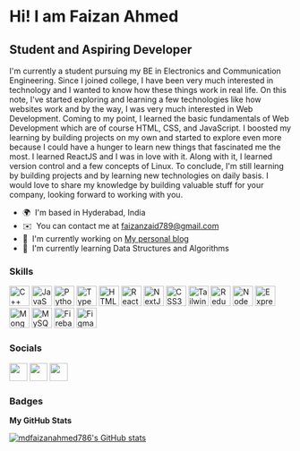 Hi! [](https://user-images.githubusercontent.com/18350557/176309783-0785949b-9127-417c-8b55-ab5a4333674e.gif) I am Faizan Ahmed
=======================================================================================================================================

Student and Aspiring Developer
------------------------------

I'm currently a student pursuing my BE in Electronics and Communication Engineering. Since I joined college, I have been very much interested in technology and I wanted to know how these things work in real life. On this note, I've started exploring and learning a few technologies like how websites work and by the way, I was very much interested in Web Development. Coming to my point, I learned the basic fundamentals of Web Development which are of course HTML, CSS, and JavaScript. I boosted my learning by building projects on my own and started to explore even more because I could have a hunger to learn new things that fascinated me the most. I learned ReactJS and I was in love with it. Along with it, I learned version control and a few concepts of Linux. To conclude, I'm still learning by building projects and by learning new technologies on daily basis. I would love to share my knowledge by building valuable stuff for your company, looking forward to working with you.

* 🌍  I'm based in Hyderabad, India
* ✉️  You can contact me at [faizanzaid789@gmail.com](mailto:faizanzaid789@gmail.com)
* 🚀  I'm currently working on [My personal blog](https://techwithfz.vercel.app)
* 🧠  I'm currently learning Data Structures and Algorithms

### Skills


<p align="left">
<a href="https://docs.microsoft.com/en-us/cpp/?view=msvc-170" target="_blank" rel="noreferrer"><img src="https://img.icons8.com/color/512/c-plus-plus-logo.png" width="36" height="36" alt="C++" /></a>
<a href="https://developer.mozilla.org/en-US/docs/Web/JavaScript" target="_blank" rel="noreferrer"><img src="https://img.icons8.com/color/512/javascript.png" width="36" height="36" alt="JavaScript" /></a>
<a href="https://www.python.org/" target="_blank" rel="noreferrer"><img src="https://img.icons8.com/color/512/python.png" width="36" height="36" alt="Python" /></a>
<a href="https://www.typescriptlang.org/" target="_blank" rel="noreferrer"><img src="https://img.icons8.com/color/512/typescript.png" width="36" height="36" alt="TypeScript" /></a>
<a href="https://developer.mozilla.org/en-US/docs/Glossary/HTML5" target="_blank" rel="noreferrer"><img src="https://img.icons8.com/external-tal-revivo-shadow-tal-revivo/512/external-html-5-is-a-software-solution-stack-that-defines-the-properties-and-behaviors-of-web-page-logo-shadow-tal-revivo.png" width="36" height="36" alt="HTML5" /></a>
<a href="https://reactjs.org/" target="_blank" rel="noreferrer"><img src="https://img.icons8.com/plasticine/512/react.png" width="36" height="36" alt="React" /></a>
<a href="https://nextjs.org/docs" target="_blank" rel="noreferrer"><img src="https://img.icons8.com/color/512/nextjs.png" width="36" height="36" alt="NextJs" /></a>
<a href="https://www.w3.org/TR/CSS/#css" target="_blank" rel="noreferrer"><img src="https://img.icons8.com/color/512/css3.png" width="36" height="36" alt="CSS3" /></a>
<a href="https://tailwindcss.com/" target="_blank" rel="noreferrer"><img src="https://upload.wikimedia.org/wikipedia/commons/thumb/d/d5/Tailwind_CSS_Logo.svg/900px-Tailwind_CSS_Logo.svg.png?20211001194333" width="36" height="36" alt="TailwindCSS" /></a>
<a href="https://redux.js.org/" target="_blank" rel="noreferrer"><img src="https://img.icons8.com/color/512/redux.png" width="36" height="36" alt="Redux" /></a>
<a href="https://nodejs.org/en/" target="_blank" rel="noreferrer"><img src="https://img.icons8.com/fluency/512/node-js.png" width="36" height="36" alt="NodeJS" /></a>
<a href="https://expressjs.com/" target="_blank" rel="noreferrer"><img src="https://img.icons8.com/nolan/512/express-js.png" width="36" height="36" alt="Express" /></a>
<a href="https://www.mongodb.com/" target="_blank" rel="noreferrer"><img src="https://img.icons8.com/color/512/mongodb.png" width="36" height="36" alt="MongoDB" /></a>
<a href="https://www.mysql.com/" target="_blank" rel="noreferrer"><img src="https://img.icons8.com/fluency/512/mysql-logo.png" width="36" height="36" alt="MySQL" /></a>
<a href="https://firebase.google.com/" target="_blank" rel="noreferrer"><img src="https://img.icons8.com/color/512/firebase.png" width="36" height="36" alt="Firebase" /></a>
<a href="https://www.figma.com/" target="_blank" rel="noreferrer"><img src="https://img.icons8.com/color/512/figma.png" width="36" height="36" alt="Figma" /></a>
</p>


### Socials

<p align="left"><a href="https://www.github.com/mdfaizanahmed786" target="_blank" rel="noreferrer"><img src="https://img.icons8.com/3d-fluency/512/github.png" width="32" height="32" /></a> <a href="http://www.instagram.com/ahmed_faizan_7860/" target="_blank" rel="noreferrer"><img src="https://img.icons8.com/fluency/512/instagram-new.png" width="32" height="32" /></a> <a href="https://www.twitter.com/FaizanA52900440" target="_blank" rel="noreferrer"><img src="https://img.icons8.com/color/512/twitter.png" width="32" height="32" /></a></p>

### Badges

<b>My GitHub Stats</b>

<a href="http://www.github.com/mdfaizanahmed786"><img src="https://github-readme-stats.vercel.app/api?username=mdfaizanahmed786&show_icons=true&hide=&count_private=true&title_color=0891b2&text_color=ffffff&icon_color=0891b2&bg_color=1c1917&hide_border=true&show_icons=true" alt="mdfaizanahmed786's GitHub stats" /></a>
